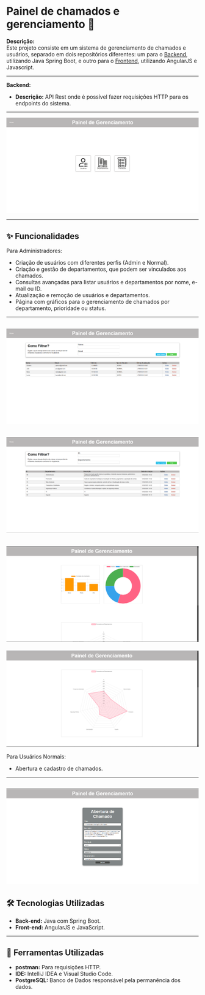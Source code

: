 # Painel de chamados e gerenciamento 🤖

**Descrição:**  
Este projeto consiste em um sistema de gerenciamento de chamados e usuários, separado em dois repositórios diferentes: um para o [Backend](https://github.com/gxstavomiguel/sistema-backend-2), utilizando Java Spring Boot, e outro para o [Frontend](https://github.com/gxstavomiguel/sistema-frontend), utilizando AngularJS e Javascript.

---

**Backend:**
- **Descrição:** API Rest onde é possível fazer requisições HTTP para os endpoints do sistema.
---

![tela](./src/main/resources/img/1.png)



---

## ✨ Funcionalidades

Para Administradores:
- Criação de usuários com diferentes perfis (Admin e Normal).
- Criação e gestão de departamentos, que podem ser vinculados aos chamados.
- Consultas avançadas para listar usuários e departamentos por nome, e-mail ou ID.
- Atualização e remoção de usuários e departamentos.
- Página com gráficos para o gerenciamento de chamados por departamento, prioridade ou status.

---
![tela](./src/main/resources/img/2.png)
---
![tela](./src/main/resources/img/3.png)
---
![tela](./src/main/resources/img/5.png)
---
![tela](./src/main/resources/img/6.png)

Para Usuários Normais:
- Abertura e cadastro de chamados.
---
![tela](./src/main/resources/img/4.png)
---

## 🛠️ Tecnologias Utilizadas

- **Back-end:** Java com Spring Boot.  
- **Front-end:** AngularJS e JavaScript.  

---

## 🔧 Ferramentas Utilizadas

- **postman:** Para requisições HTTP.  
- **IDE:** IntelliJ IDEA e Visual Studio Code.
- **PostgreSQL:** Banco de Dados responsável pela permanência dos dados.  




